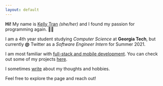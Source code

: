 ```yaml
---
layout: default
---
```


<div class="lead pretty-links">

  **Hi!** My name is [Kelly Tran](about/) *(she/her)*
  and I found my passion for programming again. 👩‍💻
    
  I am a 4th year student studying *Computer Science* at **Georgia Tech**, but currently **@** Twitter as a *Software Engineer Intern* for Summer 2021. 

  I am most familiar with [full-stack and mobile development](work/).
  You can check out some of my projects [here](projects/).
  
  I sometimes [write](articles/) about my thoughts and hobbies.

  Feel free to explore the page and reach out!
</div>
